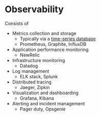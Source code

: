 # Observability

Consists of 
- Metrics collection and storage
  - Typically via a [time-series database](time-series-database.md)
  - Prometheus, Graphite, InfluxDB
- Application performance monitoring
  - NewRelic
- Infrastructure monitoring
  - Datadog
- Log management
  - ELK stack, Splunk
- Distributed tracing
  - Jaeger, Zipkin
- Visualization and dashboarding
  - Grafana, Kibana
- Alerting and incident management
  - Pager duty, Opsgenie

